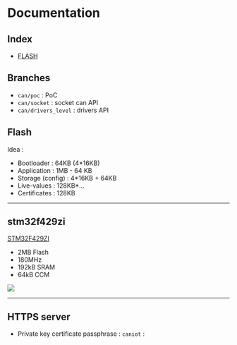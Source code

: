 # Documentation

## Index

- [FLASH](./flash.md)


## Branches

- `can/poc` : PoC
- `can/socket` : socket can API 
- `can/drivers_level` : drivers API 

## Flash

Idea : 
- Bootloader : 64KB (4*16KB)
- Application : 1MB - 64 KB
- Storage (config) : 4*16KB + 64KB
- Live-values : 128KB*... 
- Certificates : 128KB


---

## stm32f429zi

[STM32F429ZI](https://www.st.com/en/microcontrollers-microprocessors/stm32f429zi.html)
- 2MB Flash
- 180MHz
- 192kB SRAM
- 64kB CCM

![](https://www.st.com/content/ccc/fragment/product_related/rpn_information/product_circuit_diagram/group0/8d/9e/28/ab/4a/5b/45/ca/bd_stm32f429xi_2m/files/bd_stm32f429xi_2m.jpg/jcr:content/translations/en.bd_stm32f429xi_2m.jpg)

---

## HTTPS server

- Private key certificate passphrase : `caniot` :